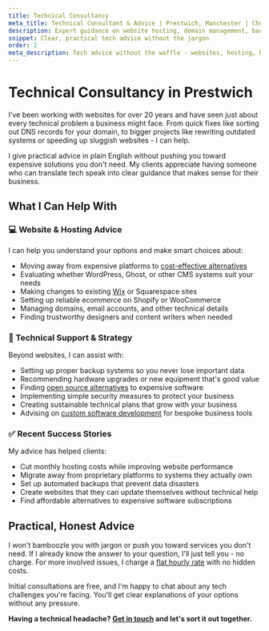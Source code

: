 ```yaml
---
title: Technical Consultancy
meta_title: Technical Consultant & Advice | Prestwich, Manchester | Chobble
description: Expert guidance on website hosting, domain management, backups, open source alternatives, and more.
snippet: Clear, practical tech advice without the jargon
order: 2
meta_description: Tech advice without the waffle - websites, hosting, backups, open source alternatives - 20+ years experience - Prestwich consultant - free initial chat
---
```


# Technical Consultancy in Prestwich

I've been working with websites for over 20 years and have seen just about every technical problem a business might face. From quick fixes like sorting out DNS records for your domain, to bigger projects like rewriting outdated systems or speeding up sluggish websites - I can help.

I give practical advice in plain English without pushing you toward expensive solutions you don't need. My clients appreciate having someone who can translate tech speak into clear guidance that makes sense for their business.

## What I Can Help With

<div class="card margins">

### 💻 Website & Hosting Advice

I can help you understand your options and make smart choices about:

- Moving away from expensive platforms to [cost-effective alternatives](/services/static-websites/)
- Evaluating whether WordPress, Ghost, or other CMS systems suit your needs
- Making changes to existing [Wix](/services/wix-site-edits/) or Squarespace sites
- Setting up reliable ecommerce on Shopify or WooCommerce
- Managing domains, email accounts, and other technical details
- Finding trustworthy designers and content writers when needed
</div>

<div class="card margins">

### 🔧 Technical Support & Strategy

Beyond websites, I can assist with:

- Setting up proper backup systems so you never lose important data
- Recommending hardware upgrades or new equipment that's good value
- Finding [open source alternatives](/services/de-googling/) to expensive software
- Implementing simple security measures to protect your business
- Creating sustainable technical plans that grow with your business
- Advising on [custom software development](/services/software-developer/) for bespoke business tools
</div>

<div class="card margins">

### ✅ Recent Success Stories

My advice has helped clients:

- Cut monthly hosting costs while improving website performance
- Migrate away from proprietary platforms to systems they actually own
- Set up automated backups that prevent data disasters
- Create websites that they can update themselves without technical help
- Find affordable alternatives to expensive software subscriptions
</div>

## Practical, Honest Advice

I won't bamboozle you with jargon or push you toward services you don't need. If I already know the answer to your question, I'll just tell you - no charge. For more involved issues, I charge a [flat hourly rate](/prices/) with no hidden costs.

Initial consultations are free, and I'm happy to chat about any tech challenges you're facing. You'll get clear explanations of your options without any pressure.

**Having a technical headache? [Get in touch](/contact/) and let's sort it out together.**
